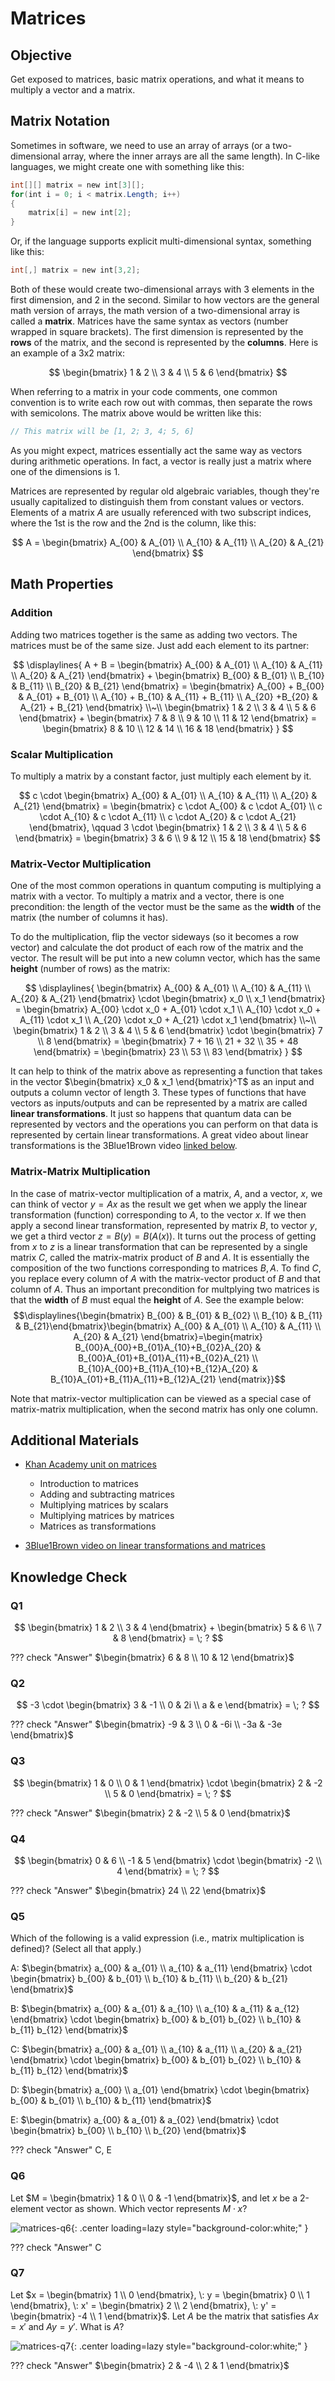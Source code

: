 ﻿# Matrices

## Objective

Get exposed to matrices, basic matrix operations, and what it means to multiply a vector and a matrix.

## Matrix Notation

Sometimes in software, we need to use an array of arrays (or a two-dimensional array, where the inner arrays are all the same length).
In C-like languages, we might create one with something like this:

```csharp
int[][] matrix = new int[3][];
for(int i = 0; i < matrix.Length; i++)
{
    matrix[i] = new int[2];
}
```

Or, if the language supports explicit multi-dimensional syntax, something like this:

```csharp
int[,] matrix = new int[3,2];
```

Both of these would create two-dimensional arrays with 3 elements in the first dimension, and 2 in the second.
Similar to how vectors are the general math version of arrays, the math version of a two-dimensional array is called a **matrix**.
Matrices have the same syntax as vectors (number wrapped in square brackets).
The first dimension is represented by the **rows** of the matrix, and the second is represented by the **columns**.
Here is an example of a 3x2 matrix:

$$
\begin{bmatrix} 1 & 2 \\ 3 & 4 \\ 5 & 6 \end{bmatrix}
$$

When referring to a matrix in your code comments, one common convention is to write each row out with commas, then separate the rows with semicolons.
The matrix above would be written like this:

```csharp
// This matrix will be [1, 2; 3, 4; 5, 6]
```

As you might expect, matrices essentially act the same way as vectors during arithmetic operations.
In fact, a vector is really just a matrix where one of the dimensions is 1.

Matrices are represented by regular old algebraic variables, though they're usually capitalized to distinguish them from constant values or vectors.
Elements of a matrix $A$ are usually referenced with two subscript indices, where the 1st is the row and the 2nd is the column, like this:

$$
A = \begin{bmatrix} A_{00} & A_{01} \\ A_{10} & A_{11} \\ A_{20} & A_{21} \end{bmatrix}
$$


## Math Properties

### Addition

Adding two matrices together is the same as adding two vectors.
The matrices must be of the same size.
Just add each element to its partner:

$$
\displaylines{
A + B = \begin{bmatrix} A_{00} & A_{01} \\ A_{10} & A_{11} \\ A_{20} & A_{21} \end{bmatrix} + \begin{bmatrix} B_{00} & B_{01} \\ B_{10} & B_{11} \\ B_{20} & B_{21} \end{bmatrix} = \begin{bmatrix} A_{00} + B_{00} & A_{01} + B_{01}  \\ A_{10} + B_{10} & A_{11} + B_{11} \\ A_{20} +B_{20} & A_{21} + B_{21} \end{bmatrix}
\\~\\
\begin{bmatrix} 1 & 2 \\ 3 & 4 \\ 5 & 6 \end{bmatrix} + \begin{bmatrix} 7 & 8 \\ 9 & 10 \\ 11 & 12 \end{bmatrix} = \begin{bmatrix} 8 & 10 \\ 12 & 14 \\ 16 & 18 \end{bmatrix}
}
$$


### Scalar Multiplication

To multiply a matrix by a constant factor, just multiply each element by it.

$$
c \cdot \begin{bmatrix} A_{00} & A_{01} \\ A_{10} & A_{11} \\ A_{20} & A_{21} \end{bmatrix} = \begin{bmatrix} c \cdot A_{00} & c \cdot A_{01} \\ c \cdot A_{10} & c \cdot A_{11} \\ c \cdot A_{20} & c \cdot A_{21} \end{bmatrix}, \qquad 3 \cdot \begin{bmatrix} 1 & 2 \\ 3 & 4 \\ 5 & 6 \end{bmatrix} = \begin{bmatrix} 3 & 6 \\ 9 & 12 \\ 15 & 18 \end{bmatrix}
$$


### Matrix-Vector Multiplication

One of the most common operations in quantum computing is multiplying a matrix with a vector.
To multiply a matrix and a vector, there is one precondition: the length of the vector must be the same as the **width** of the matrix (the number of columns it has).

To do the multiplication, flip the vector sideways (so it becomes a row vector) and calculate the dot product of each row of the matrix and the vector.
The result will be put into a new column vector, which has the same **height** (number of rows) as the matrix:

$$
\displaylines{
\begin{bmatrix} A_{00} & A_{01} \\ A_{10} & A_{11} \\ A_{20} & A_{21} \end{bmatrix} \cdot \begin{bmatrix} x_0 \\ x_1 \end{bmatrix} = \begin{bmatrix} A_{00} \cdot x_0 + A_{01} \cdot x_1 \\ A_{10} \cdot x_0 + A_{11} \cdot x_1 \\ A_{20} \cdot x_0 + A_{21} \cdot x_1 \end{bmatrix}
\\~\\
\begin{bmatrix} 1 & 2 \\ 3 & 4 \\ 5 & 6 \end{bmatrix} \cdot \begin{bmatrix} 7 \\ 8 \end{bmatrix} = \begin{bmatrix} 7 + 16 \\ 21 + 32 \\ 35 + 48 \end{bmatrix} = \begin{bmatrix} 23 \\ 53 \\ 83 \end{bmatrix}
}
$$

It can help to think of the matrix above as representing a function that takes in the vector $\begin{bmatrix} x_0 & x_1 \end{bmatrix}^T$ as an input and outputs a column vector of length 3. These types of functions that have vectors as inputs/outputs and can be represented by a matrix are called **linear transformations**. It just so happens that quantum data can be represented by vectors and the operations you can perform on that data is represented by certain linear transformations. A great video about linear transformations is the 3Blue1Brown video [linked below](https://youtu.be/kYB8IZa5AuE).

### Matrix-Matrix Multiplication

In the case of matrix-vector multiplication of a matrix, $A$, and a vector, $x$, we can think of vector $y=Ax$ as the result we get when we apply the linear transformation (function) corresponding to $A$, to the vector $x$. If we then apply a second linear transformation, represented by matrix $B$, to vector $y$, we get a third vector $z=B(y)=B(A(x))$. It turns out the process of getting from $x$ to $z$ is a linear transformation that can be represented by a single matrix $C$, called the matrix-matrix product of $B$ and $A$. It is essentially the composition of the two functions corresponding to matrices $B,A$. To find $C$, you replace every column of $A$ with the matrix-vector product of $B$ and that column of $A$. Thus an important precondition for multplying two matrices is that the **width** of $B$ must equal the **height** of $A$. See the example below:
$$\displaylines{\begin{bmatrix} B_{00} & B_{01} & B_{02} \\ B_{10} & B_{11} & B_{21}\end{bmatrix}\begin{bmatrix} A_{00} & A_{01} \\ A_{10} & A_{11} \\ A_{20} & A_{21} \end{bmatrix}=\begin{matrix} B_{00}A_{00}+B_{01}A_{10}+B_{02}A_{20} & B_{00}A_{01}+B_{01}A_{11}+B_{02}A_{21} \\ B_{10}A_{00}+B_{11}A_{10}+B_{12}A_{20} & B_{10}A_{01}+B_{11}A_{11}+B_{12}A_{21} \end{matrix}}$$

Note that matrix-vector multiplication can be viewed as a special case of matrix-matrix multiplication, when the second matrix has only one column.

## Additional Materials

- [Khan Academy unit on matrices](https://www.khanacademy.org/math/precalculus/x9e81a4f98389efdf:matrices)

    - Introduction to matrices
    - Adding and subtracting matrices
    - Multiplying matrices by scalars
    - Multiplying matrices by matrices
    - Matrices as transformations

- [3Blue1Brown video on linear transformations and matrices](https://youtu.be/kYB8IZa5AuE)

## Knowledge Check

### Q1

$$
\begin{bmatrix} 1 & 2 \\ 3 & 4 \end{bmatrix} + \begin{bmatrix} 5 & 6 \\ 7 & 8 \end{bmatrix} = \; ?
$$

??? check "Answer"
    $\begin{bmatrix} 6 & 8 \\ 10 & 12 \end{bmatrix}$

### Q2

$$
-3 \cdot \begin{bmatrix} 3 & -1 \\ 0 & 2i \\ a & e \end{bmatrix} = \; ?
$$

??? check "Answer"
    $\begin{bmatrix} -9 & 3 \\ 0 & -6i \\ -3a & -3e \end{bmatrix}$

### Q3

$$
\begin{bmatrix} 1 & 0 \\ 0 & 1 \end{bmatrix} \cdot \begin{bmatrix} 2 & -2 \\ 5 & 0 \end{bmatrix} = \; ?
$$

??? check "Answer"
    $\begin{bmatrix} 2 & -2 \\ 5 & 0 \end{bmatrix}$

### Q4

$$
\begin{bmatrix} 0 & 6 \\ -1 & 5 \end{bmatrix} \cdot \begin{bmatrix} -2 \\ 4 \end{bmatrix} = \; ?
$$

??? check "Answer"
    $\begin{bmatrix} 24 \\ 22 \end{bmatrix}$

### Q5

Which of the following is a valid expression (i.e., matrix multiplication is defined)? (Select all that apply.)

A: $\begin{bmatrix} a_{00} & a_{01} \\ a_{10} & a_{11} \end{bmatrix} \cdot \begin{bmatrix} b_{00} & b_{01} \\ b_{10} & b_{11} \\ b_{20} & b_{21} \end{bmatrix}$

B: $\begin{bmatrix} a_{00} & a_{01} & a_{10} \\ a_{10} & a_{11} & a_{12} \end{bmatrix} \cdot \begin{bmatrix} b_{00} & b_{01} b_{02} \\ b_{10} & b_{11} b_{12} \end{bmatrix}$

C: $\begin{bmatrix} a_{00} & a_{01} \\ a_{10} & a_{11} \\ a_{20} & a_{21} \end{bmatrix} \cdot \begin{bmatrix} b_{00} & b_{01} b_{02} \\ b_{10} & b_{11} b_{12} \end{bmatrix}$

D: $\begin{bmatrix} a_{00} \\ a_{01} \end{bmatrix} \cdot \begin{bmatrix} b_{00} & b_{01} \\ b_{10} & b_{11} \end{bmatrix}$

E: $\begin{bmatrix} a_{00} & a_{01} & a_{02} \end{bmatrix} \cdot \begin{bmatrix} b_{00} \\ b_{10} \\ b_{20} \end{bmatrix}$

??? check "Answer"
    C, E

### Q6

Let $M = \begin{bmatrix} 1 & 0 \\ 0 & -1 \end{bmatrix}$, and let $x$ be a 2-element vector as shown. Which vector represents $M \cdot x$?

![matrices-q6](images/matrices-q6.png){: .center loading=lazy style="background-color:white;" }

??? check "Answer"
    C

### Q7

Let $x = \begin{bmatrix} 1 \\ 0 \end{bmatrix}, \: y = \begin{bmatrix} 0 \\ 1 \end{bmatrix}, \: x' = \begin{bmatrix} 2 \\ 2 \end{bmatrix}, \: y' = \begin{bmatrix} -4 \\ 1 \end{bmatrix}$. Let $A$ be the matrix that satisfies $Ax = x'$ and $Ay = y'$. What is $A$?

![matrices-q7](images/matrices-q7.png){: .center loading=lazy style="background-color:white;" }

??? check "Answer"
    $\begin{bmatrix} 2 & -4 \\ 2 & 1 \end{bmatrix}$

